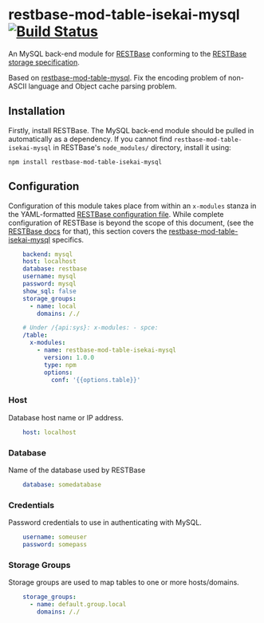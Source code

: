 # restbase-mod-table-isekai-mysql [![Build Status](https://travis-ci.org/hyperzlib/restbase-mod-table-isekai-mysql.svg?branch=master)](https://travis-ci.org/hyperzlib/restbase-mod-table-isekai-mysql)

An MySQL back-end module for [RESTBase](https://github.com/wikimedia/restbase)
conforming to the [RESTBase storage
specification](https://github.com/wikimedia/restbase-mod-table-spec).

Based on [restbase-mod-table-mysql](https://github.com/wikimedia/restbase-mod-table-mysql). Fix the encoding problem of non-ASCII language and Object cache parsing problem.

## Installation

Firstly, install RESTBase. The MySQL back-end module should be pulled in
automatically as a dependency. If you cannot find `restbase-mod-table-isekai-mysql` in
RESTBase's `node_modules/` directory, install it using:

```
npm install restbase-mod-table-isekai-mysql
```

## Configuration
Configuration of this module takes place from within an `x-modules` stanza in the YAML-formatted
[RESTBase configuration file](https://github.com/wikimedia/restbase/blob/master/config.example.yaml).
While complete configuration of RESTBase is beyond the scope of this document, (see the
[RESTBase docs](https://github.com/wikimedia/restbase) for that), this section covers the
[restbase-mod-table-isekai-mysql](https://github.com/wikimedia/restbase-mod-table-isekai-mysql) specifics.

```yaml
    backend: mysql
    host: localhost
    database: restbase
    username: mysql
    password: mysql
    show_sql: false
    storage_groups:
      - name: local
        domains: /./
```

```yaml
    # Under /{api:sys}: x-modules: - spce:
    /table:
      x-modules:
        - name: restbase-mod-table-isekai-mysql
          version: 1.0.0
          type: npm
          options:
            conf: '{{options.table}}'
```

### Host
Database host name or IP address.

```yaml
    host: localhost
```

### Database
Name of the database used by RESTBase

```yaml
    database: somedatabase
```

### Credentials
Password credentials to use in authenticating with MySQL.

```yaml
    username: someuser
    password: somepass
```

### Storage Groups
Storage groups are used to map tables to one or more hosts/domains.

```yaml
    storage_groups:
      - name: default.group.local
        domains: /./
```